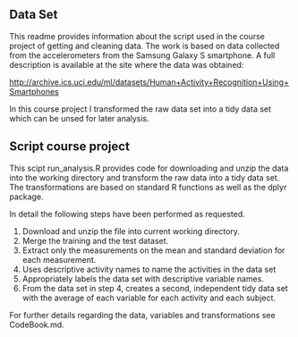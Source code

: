 Data Set
--------

This readme provides information about the script used in the course
project of getting and cleaning data. The work is based on data
collected from the accelerometers from the Samsung Galaxy S smartphone.
A full description is available at the site where the data was obtained:

<a href="http://archive.ics.uci.edu/ml/datasets/Human+Activity+Recognition+Using+Smartphones" class="uri">http://archive.ics.uci.edu/ml/datasets/Human+Activity+Recognition+Using+Smartphones</a>

In this course project I transformed the raw data set into a tidy data
set which can be unsed for later analysis.

Script course project
---------------------

This scipt run\_analysis.R provides code for downloading and unzip the
data into the working directory and transform the raw data into a tidy
data set. The transformations are based on standard R functions as well
as the dplyr package.

In detail the following steps have been performed as requested.

1.  Download and unzip the file into current working directory.
2.  Merge the training and the test dataset.
3.  Extract only the measurements on the mean and standard deviation for
    each measurement.
4.  Uses descriptive activity names to name the activities in the data
    set
5.  Appropriately labels the data set with descriptive variable names.
6.  From the data set in step 4, creates a second, independent tidy data
    set with the average of each variable for each activity and each
    subject.

For further details regarding the data, variables and transformations
see CodeBook.md.
